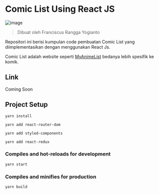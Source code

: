 # Comic List Using React JS

![image](https://upload.wikimedia.org/wikipedia/commons/thumb/a/a7/React-icon.svg/1200px-React-icon.svg.png)

> Dibuat oleh Franciscus Rangga Yogianto

Repositori ini berisi kumpulan code pembuatan Comic List yang diimplementasikan dengan menggunakan React Js.

Comic List adalah website seperti [MyAnimeList](https://myanimelist.net/) bedanya lebih spesifik ke komik. 

## Link

Coming Soon

## Project Setup
```
yarn install
```
```
yarn add react-router-dom
```
```
yarn add styled-components
```
```
yarn add react-redux
```
### Compiles and hot-reloads for development
```
yarn start
```

### Compiles and minifies for production
```
yarn build
```
